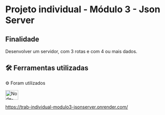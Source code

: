 # Projeto individual - Módulo 3 - Json Server

## Finalidade 

<p> Desenvolver um servidor, com 3 rotas e com 4 ou mais dados. </p>

## 🛠️ Ferramentas utilizadas 

<p> ⚙ Foram utilizados </p>

<p> </p>

<img  alt="Node-JS" height="30" width="40" src="https://user-images.githubusercontent.com/114154174/208790245-d1616242-3866-4800-985e-2e931034b2a1.png">




https://trab-individual-modulo3-jsonserver.onrender.com/
